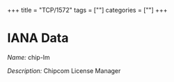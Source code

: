 +++
title = "TCP/1572"
tags = [""]
categories = [""]
+++

# IANA Data

_Name:_ chip-lm

_Description:_ Chipcom License Manager

